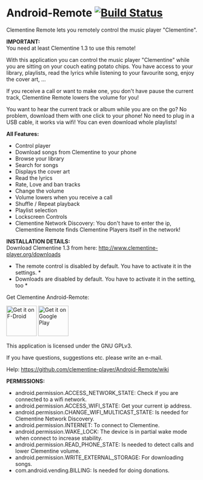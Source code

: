 Android-Remote [![Build Status](https://travis-ci.org/clementine-player/Android-Remote.svg)](https://travis-ci.org/clementine-player/Android-Remote)
==============

Clementine Remote lets you remotely control the music player "Clementine".

__IMPORTANT:__<br /> 
You need at least Clementine 1.3 to use this remote!

With this application you can control the music player "Clementine" while you are sitting on your couch eating potato chips.
You have access to your library, playlists, read the lyrics while listening to your favourite song, enjoy the cover art, ...

If you receive a call or want to make one, you don't have pause the current track, Clementine Remote lowers the volume for you!

You want to hear the current track or album while you are on the go? No problem, download them with one click to your phone! No need to plug in a USB cable, it works via wifi! You can even download whole playlists!

__All Features:__
* Control player
* Download songs from Clementine to your phone
* Browse your library
* Search for songs
* Displays the cover art
* Read the lyrics
* Rate, Love and ban tracks
* Change the volume
* Volume lowers when you receive a call
* Shuffle / Repeat playback
* Playlist selection
* Lockscreen Controls
* Clementine Network Discovery: You don't have to enter the ip, Clementine Remote finds Clementine Players itself in the network!

__INSTALLATION DETAILS:__<br />
Download Clementine 1.3 from here: http://www.clementine-player.org/downloads
* The remote control is disabled by default. You have to activate it in the settings. *
* Downloads are disabled by default. You have to activate it in the setting, too *

Get Clementine Android-Remote:

<a href="https://f-droid.org/packages/de.qspool.clementineremote/" target="_blank">
<img src="https://f-droid.org/badge/get-it-on.png" alt="Get it on F-Droid" height="80"/></a>
<a href="https://play.google.com/store/apps/details?id=de.qspool.clementineremote" target="_blank">
<img src="https://play.google.com/intl/en_us/badges/images/generic/en-play-badge.png" alt="Get it on Google Play" height="80"/></a>

This application is licensed under the GNU GPLv3.

If you have questions, suggestions etc. please write an e-mail.

Help: https://github.com/clementine-player/Android-Remote/wiki

__PERMISSIONS:__<br />
* android.permission.ACCESS_NETWORK_STATE: Check if you are connected to a wifi network.
* android.permission.ACCESS_WIFI_STATE: Get your current ip address.
* android.permission.CHANGE_WIFI_MULTICAST_STATE: Is needed for Clementine Network Discovery.
* android.permission.INTERNET: To connect to Clementine.
* android.permission.WAKE_LOCK: The device is in partial wake mode when connect to increase stability.
* android.permission.READ_PHONE_STATE: Is needed to detect calls and lower Clementine volume.
* android.permission.WRITE_EXTERNAL_STORAGE: For downloading songs.
* com.android.vending.BILLING: Is needed for doing donations.
